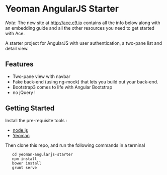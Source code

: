 Yeoman AngularJS Starter
============================

_Note_: The new site at http://ace.c9.io contains all the info below along with an embedding guide and all the other resources you need to get started with Ace.

A starter project for AngularJS with user authentication, a two-pane list and detail view.

Features
--------

* Two-pane view with navbar
* Fake back-end (using ng-mock) that lets you build out your back-end.
* Bootstrap3 comes to life with Angular Bootstrap
* no jQuery !

Getting Started
-------------

Install the pre-requisite tools :

*  [node.js](http://nodejs.org/download/)
*  [Yeoman](http://yeoman.io/)

Then clone this repo, and run the following commands in a terminal

```git clone https://github.com/johnoscott/yeoman-angularjs-starter
   cd yeoman-angularjs-starter
   npm install
   bower install
   grunt serve
```

